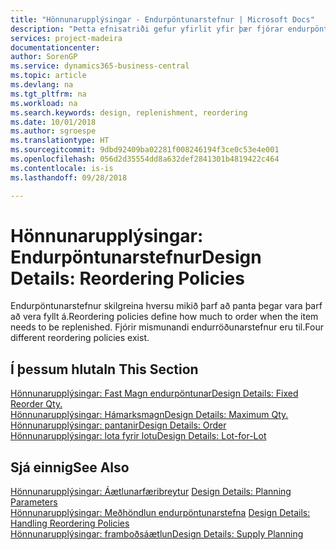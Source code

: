 ```yaml
---
title: "Hönnunarupplýsingar - Endurpöntunarstefnur | Microsoft Docs"
description: "Þetta efnisatriði gefur yfirlit yfir þær fjórar endurpöntunarstefnur sem eru í boði fyrir áfyllingar."
services: project-madeira
documentationcenter: 
author: SorenGP
ms.service: dynamics365-business-central
ms.topic: article
ms.devlang: na
ms.tgt_pltfrm: na
ms.workload: na
ms.search.keywords: design, replenishment, reordering
ms.date: 10/01/2018
ms.author: sgroespe
ms.translationtype: HT
ms.sourcegitcommit: 9dbd92409ba02281f008246194f3ce0c53e4e001
ms.openlocfilehash: 056d2d35554dd8a632def2841301b4819422c464
ms.contentlocale: is-is
ms.lasthandoff: 09/28/2018

---
```

# <a name="design-details-reordering-policies"></a><span data-ttu-id="e66fa-103">Hönnunarupplýsingar: Endurpöntunarstefnur</span><span class="sxs-lookup"><span data-stu-id="e66fa-103">Design Details: Reordering Policies</span></span>
<span data-ttu-id="e66fa-104">Endurpöntunarstefnur skilgreina hversu mikið þarf að panta þegar vara þarf að vera fyllt á.</span><span class="sxs-lookup"><span data-stu-id="e66fa-104">Reordering policies define how much to order when the item needs to be replenished.</span></span> <span data-ttu-id="e66fa-105">Fjórir mismunandi endurröðunarstefnur eru til.</span><span class="sxs-lookup"><span data-stu-id="e66fa-105">Four different reordering policies exist.</span></span>  

## <a name="in-this-section"></a><span data-ttu-id="e66fa-106">Í þessum hluta</span><span class="sxs-lookup"><span data-stu-id="e66fa-106">In This Section</span></span>  
[<span data-ttu-id="e66fa-107">Hönnunarupplýsingar: Fast Magn endurpöntunar</span><span class="sxs-lookup"><span data-stu-id="e66fa-107">Design Details: Fixed Reorder Qty.</span></span>](design-details-fixed-reorder-qty.md)  
[<span data-ttu-id="e66fa-108">Hönnunarupplýsingar: Hámarksmagn</span><span class="sxs-lookup"><span data-stu-id="e66fa-108">Design Details: Maximum Qty.</span></span>](design-details-maximum-qty.md)  
[<span data-ttu-id="e66fa-109">Hönnunarupplýsingar: pantanir</span><span class="sxs-lookup"><span data-stu-id="e66fa-109">Design Details: Order</span></span>](design-details-order.md)  
[<span data-ttu-id="e66fa-110">Hönnunarupplýsingar: lota fyrir lotu</span><span class="sxs-lookup"><span data-stu-id="e66fa-110">Design Details: Lot-for-Lot</span></span>](design-details-lot-for-lot.md)  

## <a name="see-also"></a><span data-ttu-id="e66fa-111">Sjá einnig</span><span class="sxs-lookup"><span data-stu-id="e66fa-111">See Also</span></span>  
<span data-ttu-id="e66fa-112">[Hönnunarupplýsingar: Áætlunarfæribreytur](design-details-planning-parameters.md) </span><span class="sxs-lookup"><span data-stu-id="e66fa-112">[Design Details: Planning Parameters](design-details-planning-parameters.md) </span></span>  
<span data-ttu-id="e66fa-113">[Hönnunarupplýsingar: Meðhöndlun endurpöntunarstefna](design-details-handling-reordering-policies.md) </span><span class="sxs-lookup"><span data-stu-id="e66fa-113">[Design Details: Handling Reordering Policies](design-details-handling-reordering-policies.md) </span></span>  
[<span data-ttu-id="e66fa-114">Hönnunarupplýsingar: framboðsáætlun</span><span class="sxs-lookup"><span data-stu-id="e66fa-114">Design Details: Supply Planning</span></span>](design-details-supply-planning.md)

